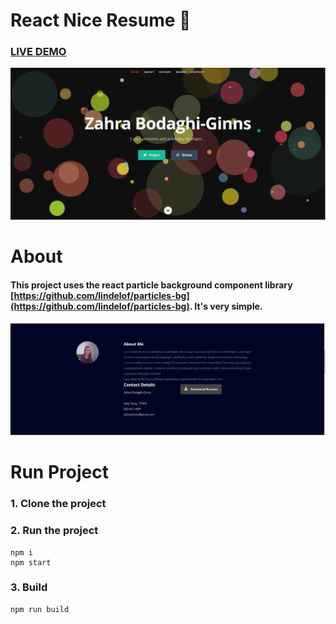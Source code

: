# React Nice Resume :page_with_curl:

### [LIVE DEMO](https://zahrab-g.netlify.app)

![img](https://github.com/ZahraB-G/ZahraB-G.github.io/raw/master/public/images/img.jpg)

# About 
#### This project uses the react particle background component library [https://github.com/lindelof/particles-bg](https://github.com/lindelof/particles-bg). It's very simple. 

![img](https://github.com/ZahraB-G/ZahraB-G.github.io/raw/master/public/images/img2.jpg?raw=true)

# Run Project
### 1. Clone the project

### 2. Run the project
```shell
npm i
npm start
```

### 3. Build
```shell
npm run build
```
